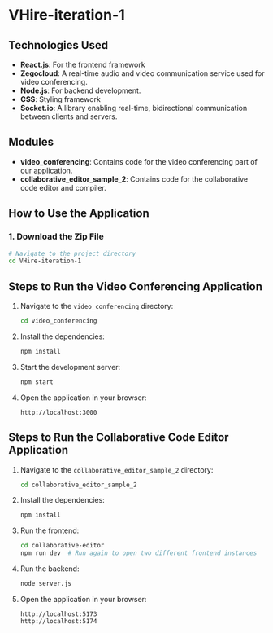 # VHire-iteration-1

## Technologies Used

- **React.js**: For the frontend framework
- **Zegocloud**: A real-time audio and video communication service used for video conferencing.
- **Node.js**: For backend development.
- **CSS**: Styling framework
- **Socket.io**: A library enabling real-time, bidirectional communication between clients and servers.

## Modules

- **video_conferencing**: Contains code for the video conferencing part of our application.
- **collaborative_editor_sample_2**: Contains code for the collaborative code editor and compiler.

## How to Use the Application

### 1. Download the Zip File

```bash
# Navigate to the project directory
cd VHire-iteration-1
```

## Steps to Run the Video Conferencing Application

1. Navigate to the `video_conferencing` directory:
   ```bash
   cd video_conferencing
   ```
2. Install the dependencies:
   ```bash
   npm install
   ```
3. Start the development server:
   ```bash
   npm start
   ```
4. Open the application in your browser:
   ```
   http://localhost:3000
   ```

## Steps to Run the Collaborative Code Editor Application

1. Navigate to the `collaborative_editor_sample_2` directory:
   ```bash
   cd collaborative_editor_sample_2
   ```
2. Install the dependencies:
   ```bash
   npm install
   ```
3. Run the frontend:
   ```bash
   cd collaborative-editor
   npm run dev  # Run again to open two different frontend instances
   ```
4. Run the backend:
   ```bash
   node server.js
   ```
5. Open the application in your browser:
   ```
   http://localhost:5173
   http://localhost:5174
   ```
